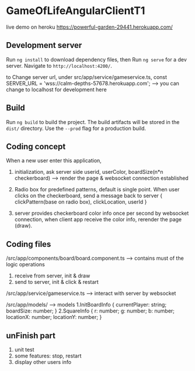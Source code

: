 # GameOfLifeAngularClientT1

live demo on heroku
https://powerful-garden-29441.herokuapp.com/

## Development server
Run `ng install` to download dependency files, then
Run `ng serve` for a dev server. Navigate to `http://localhost:4200/`. 

to Change server url, under src/app/service/gameservice.ts, 
const SERVER_URL = 'wss://calm-depths-57678.herokuapp.com';  --> you can change to localhost for development here


## Build

Run `ng build` to build the project. The build artifacts will be stored in the `dist/` directory. Use the `--prod` flag for a production build.

## Coding concept
When a new user enter this application, 
1. initialization, ask server side userid, userColor, boardSize(n*n checkerboard) --> render the page & websocket connection established

2. Radio box for predefined patterns, default is single point. When user clicks on the checkerboard, send a message back to server { clickPattern(base on radio box), clickLocation, userId }

3. server provides checkerboard color info once per second by websocket connection, when client app receive the color info, rerender the page (draw).

## Coding files

/src/app/components/board/board.component.ts --> contains must of the logic operations 
 1. receive from server, init & draw 
 2. send to server,  init & click & restart
 
/src/app/service/gameservice.ts  --> interact with server by websocket

/src/app/models/  --> models
  1.InitBoardInfo { 
      currentPlayer: string; 
      boardSize: number;
   }
  2.SquareInfo {
      r: number;
      g: number;
      b: number;
      locationX: number;
      locationY: number;
   }



## unFinish part
1. unit test
2. some features: stop, restart
3. display other users info
